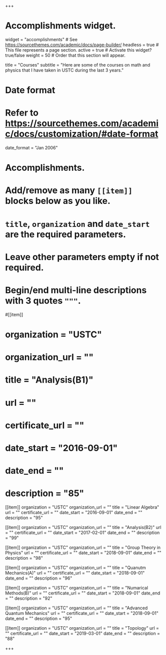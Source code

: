 +++
# Accomplishments widget.
widget = "accomplishments"  # See https://sourcethemes.com/academic/docs/page-builder/
headless = true  # This file represents a page section.
active = true  # Activate this widget? true/false
weight = 50  # Order that this section will appear.

title = "Courses"
subtitle = "Here are some of the courses on math and physics that I have taken in USTC during the last 3 years."

# Date format
#   Refer to https://sourcethemes.com/academic/docs/customization/#date-format
date_format = "Jan 2006"

# Accomplishments.
#   Add/remove as many `[[item]]` blocks below as you like.
#   `title`, `organization` and `date_start` are the required parameters.
#   Leave other parameters empty if not required.
#   Begin/end multi-line descriptions with 3 quotes `"""`.

#[[item]]
#  organization = "USTC"
#  organization_url = ""
#  title = "Analysis(B1)"
#  url = ""
#  certificate_url = ""
#  date_start = "2016-09-01"
#  date_end = ""
#  description = "85"

[[item]]
  organization = "USTC"
  organization_url = ""
  title = "Linear Algebra"
  url = ""
  certificate_url = ""
  date_start = "2016-09-01"
  date_end = ""
  description = "95"
  
[[item]]
  organization = "USTC"
  organization_url = ""
  title = "Analysis(B2)"
  url = ""
  certificate_url = ""
  date_start = "2017-02-01"
  date_end = ""
  description = "99"

[[item]]
  organization = "USTC"
  organization_url = ""
  title = "Group Theory in Physics"
  url = ""
  certificate_url = ""
  date_start = "2018-09-01"
  date_end = ""
  description = "98"

[[item]]
  organization = "USTC"
  organization_url = ""
  title = "Quanutm Mechanics(A)"
  url = ""
  certificate_url = ""
  date_start = "2018-09-01"
  date_end = ""
  description = "96"

[[item]]
  organization = "USTC"
  organization_url = ""
  title = "Numarical Methods(B)"
  url = ""
  certificate_url = ""
  date_start = "2018-09-01"
  date_end = ""
  description = "92"

[[item]]
  organization = "USTC"
  organization_url = ""
  title = "Advanced Quantum Mechanics"
  url = ""
  certificate_url = ""
  date_start = "2018-09-01"
  date_end = ""
  description = "95"

[[item]]
  organization = "USTC"
  organization_url = ""
  title = "Topology"
  url = ""
  certificate_url = ""
  date_start = "2019-03-01"
  date_end = ""
  description = "88"

+++
